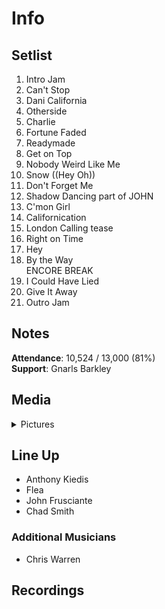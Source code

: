 # Info

## Setlist

1. Intro Jam
2. Can't Stop
2. Dani California
3. Otherside
4. Charlie
8. Fortune Faded
9. Readymade
10. Get on Top
11. Nobody Weird Like Me
12. Snow ((Hey Oh))
13. Don't Forget Me
14. Shadow Dancing part of JOHN
15. C'mon Girl
16. Californication
17. London Calling tease
18. Right on Time
19. Hey
20. By the Way
<br> ENCORE BREAK
21. I Could Have Lied
22. Give It Away
23. Outro Jam

## Notes

**Attendance**: 10,524 / 13,000 (81%)
<br>
**Support**: Gnarls Barkley

## Media 

<details>
  <summary>Pictures</summary>
  <!--<img alt="Setlist" title="Setlist" src="_.jpg" height="200" />
  <img alt="Clipping" title="Clipping" src="_.jpg" height="200" />
  <img alt="Flyer" title="Flyer" src="_.jpg" height="200" />-->
</details>

## Line Up

* Anthony Kiedis
* Flea
* John Frusciante
* Chad Smith

### Additional Musicians

* Chris Warren

## Recordings
